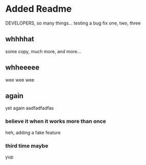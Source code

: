 # Added Readme

DEVELOPERS, so many things... testing a bug fix
one, two, three

## whhhhat

some copy, much more, and more...


## whheeeee

wee wee wee


## again

yet again aadfadfadfas


### believe it when it works more than once

heh, adding a fake feature

### third time maybe

yup
